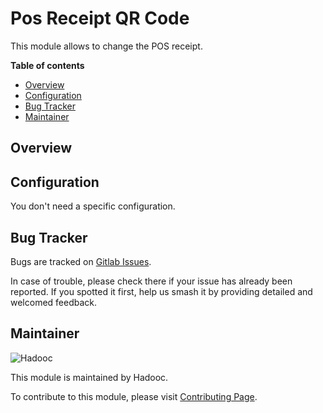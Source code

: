 # Pos Receipt QR Code

This module allows to change the POS receipt.

**Table of contents**

- [Overview](#overview)
- [Configuration](#configuration)
- [Bug Tracker](#bug-tracker)
- [Maintainer](#maintainer)

## Overview

## Configuration

You don't need a specific configuration.

## Bug Tracker

Bugs are tracked on
[Gitlab Issues](https://gitlab.com/hadooc/odoo-sa/custom/asas/issues).

In case of trouble, please check there if your issue has already been reported. If you
spotted it first, help us smash it by providing detailed and welcomed feedback.

## Maintainer

![Hadooc](https://hadooc.com/logo)

This module is maintained by Hadooc.

To contribute to this module, please visit
[Contributing Page](https://gitlab.com/hadooc/extra/wikis/Contributing).
